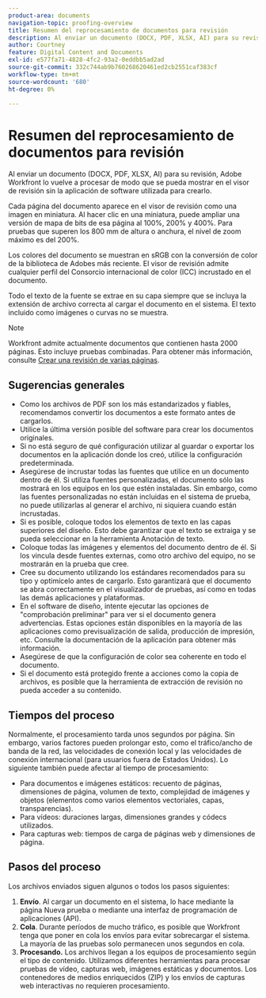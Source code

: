 ```yaml
---
product-area: documents
navigation-topic: proofing-overview
title: Resumen del reprocesamiento de documentos para revisión
description: Al enviar un documento (DOCX, PDF, XLSX, AI) para su revisión, Adobe Workfront lo vuelve a procesar de modo que se pueda mostrar en el visor de revisión sin la aplicación de software utilizada para crearlo.
author: Courtney
feature: Digital Content and Documents
exl-id: e577fa71-4828-4fc2-93a2-0eddbb5ad2ad
source-git-commit: 332c744ab9b760268620461ed2cb2551caf383cf
workflow-type: tm+mt
source-wordcount: '680'
ht-degree: 0%

---
```


# Resumen del reprocesamiento de documentos para revisión

Al enviar un documento (DOCX, PDF, XLSX, AI) para su revisión, Adobe Workfront lo vuelve a procesar de modo que se pueda mostrar en el visor de revisión sin la aplicación de software utilizada para crearlo. 

Cada página del documento aparece en el visor de revisión como una imagen en miniatura. Al hacer clic en una miniatura, puede ampliar una versión de mapa de bits de esa página al 100%, 200% y 400%. Para pruebas que superen los 800 mm de altura o anchura, el nivel de zoom máximo es del 200%.

Los colores del documento se muestran en sRGB con la conversión de color de la biblioteca de Adobes más reciente. El visor de revisión admite cualquier perfil del Consorcio internacional de color (ICC) incrustado en el documento.

Todo el texto de la fuente se extrae en su capa siempre que se incluya la extensión de archivo correcta al cargar el documento en el sistema. El texto incluido como imágenes o curvas no se muestra.

>[!NOTE]
>
>Workfront admite actualmente documentos que contienen hasta 2000 páginas. Esto incluye pruebas combinadas. Para obtener más información, consulte [Crear una revisión de varias páginas](../../../review-and-approve-work/proofing/creating-proofs-within-workfront/create-multi-page-proof.md).

## Sugerencias generales

* Como los archivos de PDF son los más estandarizados y fiables, recomendamos convertir los documentos a este formato antes de cargarlos.
* Utilice la última versión posible del software para crear los documentos originales.
* Si no está seguro de qué configuración utilizar al guardar o exportar los documentos en la aplicación donde los creó, utilice la configuración predeterminada. 
* Asegúrese de incrustar todas las fuentes que utilice en un documento dentro de él. Si utiliza fuentes personalizadas, el documento sólo las mostrará en los equipos en los que estén instaladas. Sin embargo, como las fuentes personalizadas no están incluidas en el sistema de prueba, no puede utilizarlas al generar el archivo, ni siquiera cuando están incrustadas.
* Si es posible, coloque todos los elementos de texto en las capas superiores del diseño. Esto debe garantizar que el texto se extraiga y se pueda seleccionar en la herramienta Anotación de texto.
* Coloque todas las imágenes y elementos del documento dentro de él. Si los vincula desde fuentes externas, como otro archivo del equipo, no se mostrarán en la prueba que cree.
* Cree su documento utilizando los estándares recomendados para su tipo y optimícelo antes de cargarlo. Esto garantizará que el documento se abra correctamente en el visualizador de pruebas, así como en todas las demás aplicaciones y plataformas.
* En el software de diseño, intente ejecutar las opciones de &quot;comprobación preliminar&quot; para ver si el documento genera advertencias. Estas opciones están disponibles en la mayoría de las aplicaciones como previsualización de salida, producción de impresión, etc. Consulte la documentación de la aplicación para obtener más información.
* Asegúrese de que la configuración de color sea coherente en todo el documento.
* Si el documento está protegido frente a acciones como la copia de archivos, es posible que la herramienta de extracción de revisión no pueda acceder a su contenido.

## Tiempos del proceso

Normalmente, el procesamiento tarda unos segundos por página. Sin embargo, varios factores pueden prolongar esto, como el tráfico/ancho de banda de la red, las velocidades de conexión local y las velocidades de conexión internacional (para usuarios fuera de Estados Unidos). Lo siguiente también puede afectar al tiempo de procesamiento:

* Para documentos e imágenes estáticos: recuento de páginas, dimensiones de página, volumen de texto, complejidad de imágenes y objetos (elementos como varios elementos vectoriales, capas, transparencias).
* Para vídeos: duraciones largas, dimensiones grandes y códecs utilizados.
* Para capturas web: tiempos de carga de páginas web y dimensiones de página.

## Pasos del proceso

Los archivos enviados siguen algunos o todos los pasos siguientes:

1. **Envío**. Al cargar un documento en el sistema, lo hace mediante la página Nueva prueba o mediante una interfaz de programación de aplicaciones (API). 
1. **Cola**. Durante períodos de mucho tráfico, es posible que Workfront tenga que poner en cola los envíos para evitar sobrecargar el sistema. La mayoría de las pruebas solo permanecen unos segundos en cola. 
1. **Procesando.** Los archivos llegan a los equipos de procesamiento según el tipo de contenido. Utilizamos diferentes herramientas para procesar pruebas de vídeo, capturas web, imágenes estáticas y documentos. Los contenedores de medios enriquecidos (ZIP) y los envíos de capturas web interactivas no requieren procesamiento.
